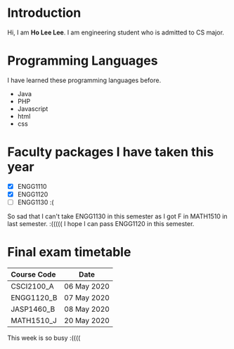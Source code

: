 # Introduction #

Hi, I am __Ho Lee Lee__. I am engineering student who is admitted to CS major.

# Programming Languages #

I have learned these programming languages before.

*   Java
*   PHP
*   Javascript
*   html
*   css

# Faculty packages I have taken this year #

* [x] ENGG1110
* [x] ENGG1120
* [ ] ENGG1130 :(

So sad that I can't take ENGG1130 in this semester as I got F in MATH1510 in last semester. :(((((
I hope I can pass ENGG1120 in this semester.

# Final exam timetable #

| Course Code |    Date   |
|:-----|:------:|
|CSCI2100_A   |06 May 2020|
|ENGG1120_B   |07 May 2020|
|JASP1460_B   |08 May 2020|
|MATH1510_J   |20 May 2020|

This week is so busy :((((

